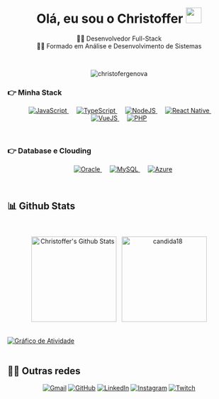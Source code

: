 <h1 align="center">Olá, eu sou o Christoffer <img src="https://media.giphy.com/media/hvRJCLFzcasrR4ia7z/giphy.gif" width="35"></h1>
<p align="center">
  🕵️‍♂️ Desenvolvedor Full-Stack
  </br>
  👨‍🎓 Formado em Análise e Desenvolvimento de Sistemas
</p>
<br>
<p align="center"> <img src="https://komarev.com/ghpvc/?username=christoffergenova&label=Profile%20views&color=0e75b6&style=plastic" alt="christofergenova" /> </p>

### 👉 Minha Stack

<p align="center"> 
  &emsp;
  <a href="https://developer.mozilla.org/en-US/docs/Web/JavaScript" target="_blank"> 
     <img alt="JavaScript" src="https://img.shields.io/badge/JavaScript%20-%23F7DF1E.svg?logo=javascript&logoColor=black">
   </a>
  &emsp;
  <a href="https://www.typescriptlang.org/">
    <img alt="TypeScript" src="https://img.shields.io/badge/TypeScript-blue?logo=typescript&logoColor=white"/>
  </a>
  &emsp;
  <a href="https://nodejs.org/en/">
    <img alt="NodeJS" src="https://img.shields.io/badge/NodeJS-green?logo=nodedotjs&logoColor=white"/>
  </a>
  &emsp;
  <a href="https://reactnative.dev/">
    <img alt="React Native" src="https://img.shields.io/badge/React%20Native-black?logo=react&logoColor=white"/>
  </a>
  &emsp;
  <a href="https://vuejs.org/">
    <img alt="VueJS" src="https://img.shields.io/badge/VueJS-green?logo=vuedotjs&logoColor=white"/>
  </a>
    &emsp;
  <a href="https://www.php.net/">
    <img alt="PHP" src="https://img.shields.io/badge/PHP-%23777BB4.svg?logo=php&logoColor=white"/>
  </a>
</p>
  
<br/>

### 👉 Database e Clouding
<p align="center">
   &emsp;
  <a href="https://www.oracle.com/br/index.html" target="_blank"> 
     <img alt="Oracle" src="https://img.shields.io/badge/Oracle-red?logo=oracle&logoColor=white">
   </a>
  &emsp;
  <a href="https://www.mysql.com/" target="_blank"> 
     <img alt="MySQL" src="https://img.shields.io/badge/MySQL-blue?logo=mysql&logoColor=black">
  </a>
  &emsp;
  <a href="https://azure.microsoft.com/pt-br/" target="_blank"> 
     <img alt="Azure" src="https://img.shields.io/badge/Azure-blue?logo=microsoft">
  </a>
</p>

</br>

## 📊 Github Stats

<br/>
 <p align="center">
   <a href="https://github.com/anuraghazra/github-readme-stats"><img alt="Christoffer's Github Stats" src="https://github-readme-stats.vercel.app/api?username=christoffergenova&show_icons=true&count_private=true&theme=algolia" height="192px"/></a>
  &nbsp;
	 <img src="https://github-readme-stats.vercel.app/api/top-langs?username=christoffergenova&show_icons=true&locale=en&layout=compact&theme=algolia" alt="candida18" height="192px"/>
  <br/>
</p>
<br/>
  <a href="https://github.com/christoffergenova"><img alt="Gráfico de Atividade" src="https://activity-graph.herokuapp.com/graph?username=christoffergenova&custom_title=Christoffer%20Genova%20&theme=react-dark" /></a>
<br/>

<br/>

## 🙋‍♀️ Outras redes
<p align="center">
	<a href="mailto:christoffergenova1@gmail.com"><img src="https://img.icons8.com/bubbles/50/000000/gmail.png" alt="Gmail"/></a>
	<a href="https://github.com/christoffergenova"><img src="https://img.icons8.com/bubbles/50/000000/github.png" alt="GitHub"/></a>
	<a href="https://linkedin.com/in/christoffergenovacosta/"><img src="https://img.icons8.com/bubbles/50/000000/linkedin.png" alt="LinkedIn"/></a>
	<a href="https://instagram.com/chrisgenova_"><img src="https://img.icons8.com/bubbles/50/000000/instagram.png" alt="Instagram"/></a>
	<a href="https://www.twich.tv/genoviinha"><img src="https://img.icons8.com/bubbles/50/000000/twitch.png" alt="Twitch"/></a>
</p>

